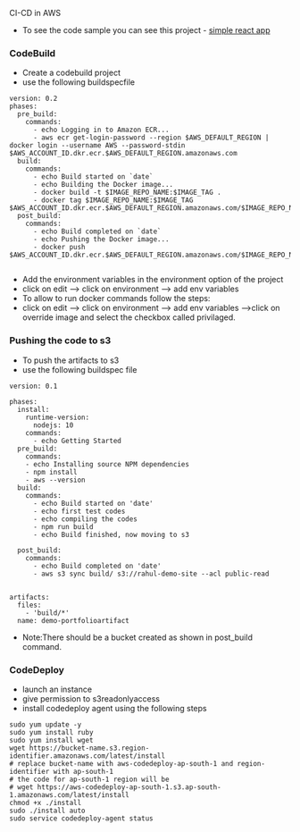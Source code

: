 CI-CD in AWS

- To see the code sample you can see this project - [simple react app](https://github.com/itzrahulyadav/myportfolio.git)
### CodeBuild
- Create a codebuild project
- use the following buildspecfile
```
version: 0.2    
phases:
  pre_build:
    commands:
      - echo Logging in to Amazon ECR...
      - aws ecr get-login-password --region $AWS_DEFAULT_REGION | docker login --username AWS --password-stdin $AWS_ACCOUNT_ID.dkr.ecr.$AWS_DEFAULT_REGION.amazonaws.com
  build:
    commands:
      - echo Build started on `date`
      - echo Building the Docker image...          
      - docker build -t $IMAGE_REPO_NAME:$IMAGE_TAG .
      - docker tag $IMAGE_REPO_NAME:$IMAGE_TAG $AWS_ACCOUNT_ID.dkr.ecr.$AWS_DEFAULT_REGION.amazonaws.com/$IMAGE_REPO_NAME:$IMAGE_TAG      
  post_build:
    commands:
      - echo Build completed on `date`
      - echo Pushing the Docker image...
      - docker push $AWS_ACCOUNT_ID.dkr.ecr.$AWS_DEFAULT_REGION.amazonaws.com/$IMAGE_REPO_NAME:$IMAGE_TAG


```

- Add the environment variables in the environment option of the project
- click on edit --> click on environment --> add env variables
- To allow to run docker commands follow the steps:
-  click on edit --> click on environment --> add env variables -->click on override image and select the checkbox called privilaged.

### Pushing the code to s3
- To push the artifacts to s3
- use the following buildspec file

```
version: 0.1

phases:
  install:
    runtime-version:
      nodejs: 10
    commands:
      - echo Getting Started
  pre_build:
    commands:
    - echo Installing source NPM dependencies
    - npm install
    - aws --version
  build:
    commands:
      - echo Build started on 'date'
      - echo first test codes
      - echo compiling the codes
      - npm run build
      - echo Build finished, now moving to s3

  post_build:
    commands:
      - echo Build completed on 'date'
      - aws s3 sync build/ s3://rahul-demo-site --acl public-read


artifacts:
  files:
    - 'build/*'
  name: demo-portfolioartifact

```

- Note:There should be a bucket created as shown in post_build command.

### CodeDeploy

- launch an instance
- give permission to s3readonlyaccess
- install codedeploy agent using the following steps

```
sudo yum update -y
sudo yum install ruby 
sudo yum install wget
wget https://bucket-name.s3.region-identifier.amazonaws.com/latest/install
# replace bucket-name with aws-codedeploy-ap-south-1 and region-identifier with ap-south-1
# the code for ap-south-1 region will be
# wget https://aws-codedeploy-ap-south-1.s3.ap-south-1.amazonaws.com/latest/install
chmod +x ./install
sudo ./install auto
sudo service codedeploy-agent status

```




